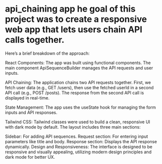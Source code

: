 # api_chaining app he goal of this project was to create a responsive web app that lets users chain API calls together. 
Here’s a brief breakdown of the approach:

React Components: The app was built using functional components. The main component ApiSequenceBuilder manages the API requests and user inputs.

API Chaining: The application chains two API requests together. First, we fetch user data (e.g., GET /users), then use the fetched userId in a second API call (e.g., POST /posts). The response from the second API call is displayed in real-time.

State Management: The app uses the useState hook for managing the form inputs and API responses.

Tailwind CSS: Tailwind classes were used to build a clean, responsive UI with dark mode by default. The layout includes three main sections:

Sidebar: For adding API sequences.
Request section: For entering input parameters like title and body.
Response section: Displays the API response dynamically.
Design and Responsiveness: The interface is designed to be responsive and visually appealing, utilizing modern design principles and dark mode for better UX.
